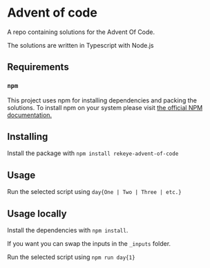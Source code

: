# Advent of code

A repo containing solutions for the Advent Of Code.

The solutions are written in Typescript with Node.js

## Requirements

### `npm`

This project uses npm for installing dependencies and packing the solutions.
To install npm on your system please visit [the official NPM documentation.](https://docs.npmjs.com/downloading-and-installing-node-js-and-npm)

## Installing 

Install the package with `npm install rekeye-advent-of-code`

## Usage

Run the selected script using `day{One | Two | Three | etc.}`

## Usage locally

Install the dependencies with `npm install`.

If you want you can swap the inputs in the `_inputs` folder.

Run the selected script using `npm run day{1}`
